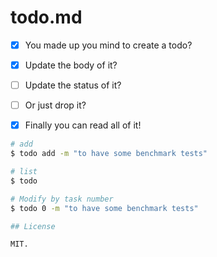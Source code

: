# todo.md

- [x] You made up you mind to create a todo?

- [x] Update the body of it?

- [ ] Update the status of it?

- [ ] Or just drop it?

- [x] Finally you can read all of it!


```bash
# add
$ todo add -m "to have some benchmark tests"

# list
$ todo 

# Modify by task number
$ todo 0 -m "to have some benchmark tests"

## License

MIT.
